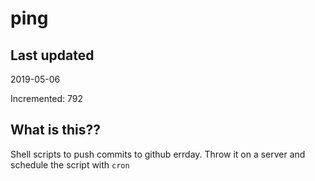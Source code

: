 # ping

## Last updated
2019-05-06

Incremented: 792

## What is this??
Shell scripts to push commits to github errday. Throw it on a server and schedule the script with `cron`
